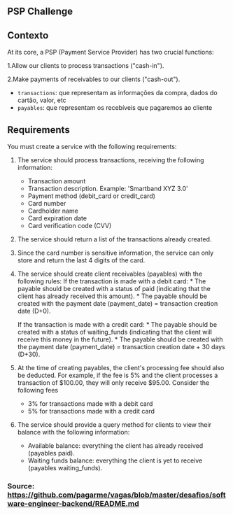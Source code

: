 ## PSP Challenge

## Contexto

At its core, a PSP (Payment Service Provider) has two crucial functions:

1.Allow our clients to process transactions ("cash-in").

2.Make payments of receivables to our clients ("cash-out").

* `transactions`: que representam as informações da compra, dados do cartão, valor, etc
* `payables`: que representam os recebíveis que pagaremos ao cliente

## Requirements

You must create a service with the following requirements:

1. The service should process transactions, receiving the following information:
    - Transaction amount
    - Transaction description. Example: 'Smartband XYZ 3.0'
    - Payment method (debit_card or credit_card)
    - Card number
    - Cardholder name
    - Card expiration date
    - Card verification code (CVV)

2. The service should return a list of the transactions already created.

3. Since the card number is sensitive information, the service can only store and return the last 4 digits of the card.

4. The service should create client receivables (payables) with the following rules:
    If the transaction is made with a debit card:
        * The payable should be created with a status of paid (indicating that the client has already received this amount).
        * The payable should be created with the payment date (payment_date) = transaction creation date (D+0).

    If the transaction is made with a credit card:
        * The payable should be created with a status of waiting_funds (indicating that the client will receive this money in the future).
        * The payable should be created with the payment date (payment_date) = transaction creation date + 30 days (D+30).

5. At the time of creating payables, the client's processing fee should also be deducted. For example, if the fee is 5% and the client processes a transaction of $100.00, they will only receive $95.00. Consider the following fees
    * 3% for transactions made with a debit card
    * 5% for transactions made with a credit card

6. The service should provide a query method for clients to view their balance with the following information:
    * Available balance: everything the client has already received (payables paid).
    * Waiting funds balance: everything the client is yet to receive (payables waiting_funds).

### Source: https://github.com/pagarme/vagas/blob/master/desafios/software-engineer-backend/README.md